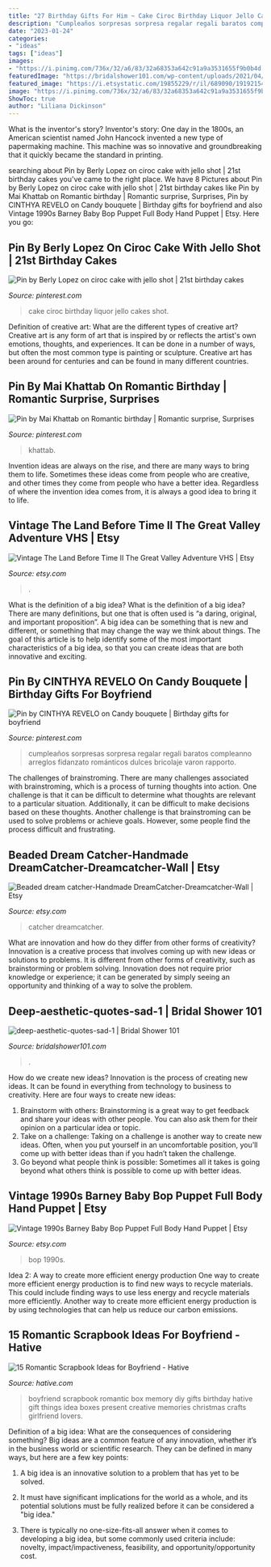 ```yaml
---
title: "27 Birthday Gifts For Him ~ Cake Ciroc Birthday Liquor Jello Cakes Shot"
description: "Cumpleaños sorpresas sorpresa regalar regali baratos compleanno arreglos fidanzato románticos dulces bricolaje varon rapporto"
date: "2023-01-24"
categories:
- "ideas"
tags: ["ideas"]
images:
- "https://i.pinimg.com/736x/32/a6/83/32a68353a642c91a9a3531655f9b0b4d.jpg"
featuredImage: "https://bridalshower101.com/wp-content/uploads/2021/04/deep-aesthetic-quotes-sad-1-768x1152.png"
featured_image: "https://i.etsystatic.com/19855229/r/il/689090/1919215475/il_1588xN.1919215475_n3fw.jpg"
image: "https://i.pinimg.com/736x/32/a6/83/32a68353a642c91a9a3531655f9b0b4d.jpg"
ShowToc: true
author: "Liliana Dickinson"
---
```



What is the inventor's story?
Inventor's story: One day in the 1800s, an American scientist named John Hancock invented a new type of papermaking machine. This machine was so innovative and groundbreaking that it quickly became the standard in printing.

	

		
searching about Pin by Berly Lopez on ciroc cake with jello shot | 21st birthday cakes you've came to the right place. We have 8 Pictures about Pin by Berly Lopez on ciroc cake with jello shot | 21st birthday cakes like Pin by Mai Khattab on Romantic birthday | Romantic surprise, Surprises, Pin by CINTHYA REVELO on Candy bouquete | Birthday gifts for boyfriend and also Vintage 1990s Barney Baby Bop Puppet Full Body Hand Puppet | Etsy. Here you go:
		
    
## Pin By Berly Lopez On Ciroc Cake With Jello Shot | 21st Birthday Cakes

<img loading=lazy src="https://i.pinimg.com/736x/32/a6/83/32a68353a642c91a9a3531655f9b0b4d.jpg" onerror="this.onerror=null;this.src='https://tse2.mm.bing.net/th?id=OIP.Q86a9Q1BbzE_4cpIOQtLsgHaJ3&amp;pid=15.1';" alt="Pin by Berly Lopez on ciroc cake with jello shot | 21st birthday cakes">

_Source: pinterest.com_

>cake ciroc birthday liquor jello cakes shot. 

	

Definition of creative art: What are the different types of creative art?
Creative art is any form of art that is inspired by or reflects the artist's own emotions, thoughts, and experiences. It can be done in a number of ways, but often the most common type is painting or sculpture. Creative art has been around for centuries and can be found in many different countries.

    
## Pin By Mai Khattab On Romantic Birthday | Romantic Surprise, Surprises

<img loading=lazy src="https://i.pinimg.com/736x/61/37/f2/6137f2c9a5191325fa1067e675ad0d77.jpg" onerror="this.onerror=null;this.src='https://tse4.mm.bing.net/th?id=OIP.cOI_nK-ueFUYaTUlcA6sMgHaNK&amp;pid=15.1';" alt="Pin by Mai Khattab on Romantic birthday | Romantic surprise, Surprises">

_Source: pinterest.com_

>khattab. 

	

Invention ideas are always on the rise, and there are many ways to bring them to life. Sometimes these ideas come from people who are creative, and other times they come from people who have a better idea. Regardless of where the invention idea comes from, it is always a good idea to bring it to life.

    
## Vintage The Land Before Time II The Great Valley Adventure VHS | Etsy

<img loading=lazy src="https://i.etsystatic.com/19855229/r/il/689090/1919215475/il_1588xN.1919215475_n3fw.jpg" onerror="this.onerror=null;this.src='https://tse2.mm.bing.net/th?id=OIP.FYbUzSt5q-RdH5L6qz80GQHaLB&amp;pid=15.1';" alt="Vintage The Land Before Time II The Great Valley Adventure VHS | Etsy">

_Source: etsy.com_

>. 

	

What is the definition of a big idea?
What is the definition of a big idea? There are many definitions, but one that is often used is “a daring, original, and important proposition”. A big idea can be something that is new and different, or something that may change the way we think about things. The goal of this article is to help identify some of the most important characteristics of a big idea, so that you can create ideas that are both innovative and exciting.

    
## Pin By CINTHYA REVELO On Candy Bouquete | Birthday Gifts For Boyfriend

<img loading=lazy src="https://i.pinimg.com/736x/c3/f5/a3/c3f5a3cead065219c899b49364153579.jpg" onerror="this.onerror=null;this.src='https://tse3.mm.bing.net/th?id=OIP.dwQRnbT3oQD-GQ3uZhUT-QHaJ4&amp;pid=15.1';" alt="Pin by CINTHYA REVELO on Candy bouquete | Birthday gifts for boyfriend">

_Source: pinterest.com_

>cumpleaños sorpresas sorpresa regalar regali baratos compleanno arreglos fidanzato románticos dulces bricolaje varon rapporto. 

	

The challenges of brainstroming.
There are many challenges associated with brainstroming, which is a process of turning thoughts into action. One challenge is that it can be difficult to determine what thoughts are relevant to a particular situation. Additionally, it can be difficult to make decisions based on these thoughts. Another challenge is that brainstroming can be used to solve problems or achieve goals. However, some people find the process difficult and frustrating.

    
## Beaded Dream Catcher-Handmade DreamCatcher-Dreamcatcher-Wall | Etsy

<img loading=lazy src="https://i.etsystatic.com/8081044/r/il/6cd79e/1308539234/il_1588xN.1308539234_n5oz.jpg" onerror="this.onerror=null;this.src='https://tse3.mm.bing.net/th?id=OIP.cVBL8AmPvxAKyqVC2g6onQHaJ3&amp;pid=15.1';" alt="Beaded dream catcher-Handmade DreamCatcher-Dreamcatcher-Wall | Etsy">

_Source: etsy.com_

>catcher dreamcatcher. 

	

What are innovation and how do they differ from other forms of creativity?
Innovation is a creative process that involves coming up with new ideas or solutions to problems. It is different from other forms of creativity, such as brainstorming or problem solving. Innovation does not require prior knowledge or experience; it can be generated by simply seeing an opportunity and thinking of a way to solve the problem.

    
## Deep-aesthetic-quotes-sad-1 | Bridal Shower 101

<img loading=lazy src="https://bridalshower101.com/wp-content/uploads/2021/04/deep-aesthetic-quotes-sad-1-768x1152.png" onerror="this.onerror=null;this.src='https://tse2.mm.bing.net/th?id=OIP.D7RYNoXncnysdfKR4M50JQHaLH&amp;pid=15.1';" alt="deep-aesthetic-quotes-sad-1 | Bridal Shower 101">

_Source: bridalshower101.com_

>. 

	

How do we create new ideas?
Innovation is the process of creating new ideas. It can be found in everything from technology to business to creativity. Here are four ways to create new ideas:

1. Brainstorm with others: Brainstorming is a great way to get feedback and share your ideas with other people. You can also ask them for their opinion on a particular idea or topic.
2. Take on a challenge: Taking on a challenge is another way to create new ideas. Often, when you put yourself in an uncomfortable position, you’ll come up with better ideas than if you hadn’t taken the challenge.
3. Go beyond what people think is possible: Sometimes all it takes is going beyond what others think is possible to come up with better ideas.

    
## Vintage 1990s Barney Baby Bop Puppet Full Body Hand Puppet | Etsy

<img loading=lazy src="https://i.etsystatic.com/9367134/r/il/4d2f1a/3092817049/il_fullxfull.3092817049_itex.jpg" onerror="this.onerror=null;this.src='https://tse4.mm.bing.net/th?id=OIP.qKw5ZGfL3uo5paOrGlU9QgHaJ4&amp;pid=15.1';" alt="Vintage 1990s Barney Baby Bop Puppet Full Body Hand Puppet | Etsy">

_Source: etsy.com_

>bop 1990s. 

	

Idea 2: A way to create more efficient energy production
One way to create more efficient energy production is to find new ways to recycle materials. This could include finding ways to use less energy and recycle materials more efficiently. Another way to create more efficient energy production is by using technologies that can help us reduce our carbon emissions.

    
## 15 Romantic Scrapbook Ideas For Boyfriend - Hative

<img loading=lazy src="https://hative.com/wp-content/uploads/2014/06/scrapbook-ideas-for-boyfriend/14-scrapbook-ideas-for-lovers.jpg" onerror="this.onerror=null;this.src='https://tse2.mm.bing.net/th?id=OIP.7yqCcXCTzDaVwZay9thIkAHaJ4&amp;pid=15.1';" alt="15 Romantic Scrapbook Ideas for Boyfriend - Hative">

_Source: hative.com_

>boyfriend scrapbook romantic box memory diy gifts birthday hative gift things idea boxes present creative memories christmas crafts girlfriend lovers. 

	

Definition of a big idea: What are the consequences of considering something?
Big ideas are a common feature of any innovation, whether it’s in the business world or scientific research. They can be defined in many ways, but here are a few key points:
1. A big idea is an innovative solution to a problem that has yet to be solved.

2. It must have significant implications for the world as a whole, and its potential solutions must be fully realized before it can be considered a "big idea."

3. There is typically no one-size-fits-all answer when it comes to developing a big idea, but some commonly used criteria include: novelty, impact/impactiveness, feasibility, and opportunity/opportunity cost. 


